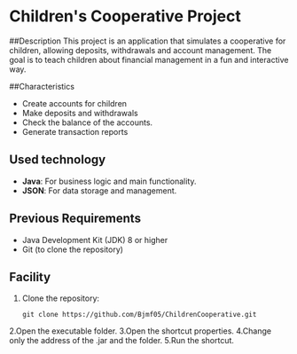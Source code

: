 # Children's Cooperative Project

##Description
This project is an application that simulates a cooperative for children, allowing deposits, withdrawals and account management. The goal is to teach children about financial management in a fun and interactive way.

##Characteristics
- Create accounts for children
- Make deposits and withdrawals
- Check the balance of the accounts.
- Generate transaction reports

## Used technology
- **Java**: For business logic and main functionality.
- **JSON**: For data storage and management.

## Previous Requirements
- Java Development Kit (JDK) 8 or higher
- Git (to clone the repository)

## Facility
1. Clone the repository:
   ```tap
   git clone https://github.com/Bjmf05/ChildrenCooperative.git
2.Open the executable folder.
3.Open the shortcut properties.
4.Change only the address of the .jar and the folder.
5.Run the shortcut.
